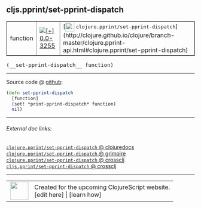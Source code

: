 ## cljs.pprint/set-pprint-dispatch



 <table border="1">
<tr>
<td>function</td>
<td><a href="https://github.com/cljsinfo/cljs-api-docs/tree/0.0-3255"><img valign="middle" alt="[+] 0.0-3255" title="Added in 0.0-3255" src="https://img.shields.io/badge/+-0.0--3255-lightgrey.svg"></a> </td>
<td>
[<img height="24px" valign="middle" src="http://i.imgur.com/1GjPKvB.png"> <samp>clojure.pprint/set-pprint-dispatch</samp>](http://clojure.github.io/clojure/branch-master/clojure.pprint-api.html#clojure.pprint/set-pprint-dispatch)
</td>
</tr>
</table>


 <samp>
(__set-pprint-dispatch__ function)<br>
</samp>

---







Source code @ [github](https://github.com/clojure/clojurescript/blob/r1.7.28/src/main/cljs/cljs/pprint.cljs#L824-L827):

```clj
(defn set-pprint-dispatch
  [function]
  (set! *print-pprint-dispatch* function)
  nil)
```

<!--
Repo - tag - source tree - lines:

 <pre>
clojurescript @ r1.7.28
└── src
    └── main
        └── cljs
            └── cljs
                └── <ins>[pprint.cljs:824-827](https://github.com/clojure/clojurescript/blob/r1.7.28/src/main/cljs/cljs/pprint.cljs#L824-L827)</ins>
</pre>

-->

---



###### External doc links:

[`clojure.pprint/set-pprint-dispatch` @ clojuredocs](http://clojuredocs.org/clojure.pprint/set-pprint-dispatch)<br>
[`clojure.pprint/set-pprint-dispatch` @ grimoire](http://conj.io/store/v1/org.clojure/clojure/1.7.0-beta3/clj/clojure.pprint/set-pprint-dispatch/)<br>
[`clojure.pprint/set-pprint-dispatch` @ crossclj](http://crossclj.info/fun/clojure.pprint/set-pprint-dispatch.html)<br>
[`cljs.pprint/set-pprint-dispatch` @ crossclj](http://crossclj.info/fun/cljs.pprint.cljs/set-pprint-dispatch.html)<br>

---

 <table>
<tr><td>
<img valign="middle" align="right" width="48px" src="http://i.imgur.com/Hi20huC.png">
</td><td>
Created for the upcoming ClojureScript website.<br>
[edit here] | [learn how]
</td></tr></table>

[edit here]:https://github.com/cljsinfo/cljs-api-docs/blob/master/cljsdoc/cljs.pprint/set-pprint-dispatch.cljsdoc
[learn how]:https://github.com/cljsinfo/cljs-api-docs/wiki/cljsdoc-files

<!--

This information was too distracting to show to readers, but I'll leave it
commented here since it is helpful to:

- pretty-print the data used to generate this document
- and show how to retrieve that data



The API data for this symbol:

```clj
{:ns "cljs.pprint",
 :name "set-pprint-dispatch",
 :signature ["[function]"],
 :history [["+" "0.0-3255"]],
 :type "function",
 :full-name-encode "cljs.pprint/set-pprint-dispatch",
 :source {:code "(defn set-pprint-dispatch\n  [function]\n  (set! *print-pprint-dispatch* function)\n  nil)",
          :title "Source code",
          :repo "clojurescript",
          :tag "r1.7.28",
          :filename "src/main/cljs/cljs/pprint.cljs",
          :lines [824 827]},
 :full-name "cljs.pprint/set-pprint-dispatch",
 :clj-symbol "clojure.pprint/set-pprint-dispatch"}

```

Retrieve the API data for this symbol:

```clj
;; from Clojure REPL
(require '[clojure.edn :as edn])
(-> (slurp "https://raw.githubusercontent.com/cljsinfo/cljs-api-docs/catalog/cljs-api.edn")
    (edn/read-string)
    (get-in [:symbols "cljs.pprint/set-pprint-dispatch"]))
```

-->
